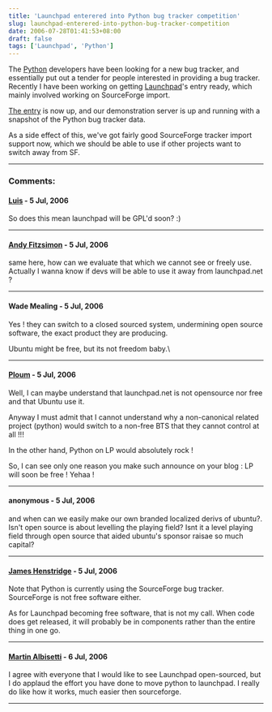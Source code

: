 ```yaml
---
title: 'Launchpad enterered into Python bug tracker competition'
slug: launchpad-enterered-into-python-bug-tracker-competition
date: 2006-07-28T01:41:53+08:00
draft: false
tags: ['Launchpad', 'Python']
---
```


The [Python](http://www.python.org/) developers have been looking for a
new bug tracker, and essentially put out a tender for people interested
in providing a bug tracker. Recently I have been working on getting
[Launchpad](https://launchpad.net/)\'s entry ready, which mainly
involved working on SourceForge import.

[The entry](http://wiki.python.org/moin/LaunchpadTracker) is now up, and
our demonstration server is up and running with a snapshot of the Python
bug tracker data.

As a side effect of this, we\'ve got fairly good SourceForge tracker
import support now, which we should be able to use if other projects
want to switch away from SF.

---
### Comments:
#### [Luis](http://tieguy.org/) - <time datetime="2006-07-28 08:07:38">5 Jul, 2006</time>

So does this mean launchpad will be GPL\'d soon? :)

---
#### [Andy Fitzsimon](http://andy.brisgeek.com) - <time datetime="2006-07-28 08:28:04">5 Jul, 2006</time>

same here, how can we evaluate that which we cannot see or freely use.
Actually I wanna know if devs will be able to use it away from
launchpad.net ?

---
#### Wade Mealing - <time datetime="2006-07-28 15:29:52">5 Jul, 2006</time>

Yes ! they can switch to a closed sourced system, undermining open
source software, the exact product they are producing.

Ubuntu might be free, but its not freedom baby.\

---
#### [Ploum](http://ploum.frimouvy.org) - <time datetime="2006-07-28 17:52:20">5 Jul, 2006</time>

Well, I can maybe understand that launchpad.net is not opensource nor
free and that Ubuntu use it.

Anyway I must admit that I cannot understand why a non-canonical related
project (python) would switch to a non-free BTS that they cannot control
at all !!!

In the other hand, Python on LP would absolutely rock !

So, I can see only one reason you make such announce on your blog : LP
will soon be free ! Yehaa !

---
#### anonymous - <time datetime="2006-07-28 18:09:31">5 Jul, 2006</time>

and when can we easily make our own branded localized derivs of ubuntu?.
Isn\'t open source is about levelling the playing field? Isnt it a level
playing field through open source that aided ubuntu\'s sponsor raisae so
much capital?

---
#### [James Henstridge](http://blogs.gnome.org/jamesh) - <time datetime="2006-07-28 20:49:24">5 Jul, 2006</time>

Note that Python is currently using the SourceForge bug tracker.
SourceForge is not free software either.

As for Launchpad becoming free software, that is not my call. When code
does get released, it will probably be in components rather than the
entire thing in one go.

---
#### [Martin Albisetti](http://www.kbglob.com/) - <time datetime="2006-07-29 06:30:36">6 Jul, 2006</time>

I agree with everyone that I would like to see Launchpad open-sourced,
but I do applaud the effort you have done to move python to launchpad. I
really do like how it works, much easier then sourceforge.

---
